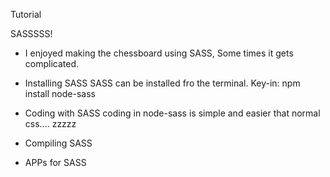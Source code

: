 

Tutorial

SASSSSS!

- I enjoyed making the chessboard using SASS, Some times it gets complicated.

- Installing SASS
	SASS can be installed fro the terminal.
	Key-in: npm install node-sass

- Coding with SASS
	coding in node-sass is simple and easier that normal css.... zzzzz

- Compiling SASS

- APPs for SASS
